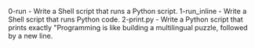 0-run - Write a Shell script that runs a Python script.
1-run_inline - Write a Shell script that runs Python code.
2-print.py - Write a Python script that prints exactly "Programming is like building a multilingual puzzle, followed by a new line.

